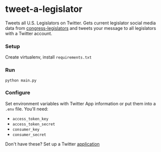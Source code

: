 # tweet-a-legislator
Tweets all U.S. Legislators on Twitter. Gets current legislator social media data from [congress-legislators](https://github.com/unitedstates/congress-legislators) and tweets your message to all legislators with a Twitter account.

### Setup
Create virtualenv, install `requirements.txt`

### Run
`python main.py`

### Configure
Set environment variables with Twitter App information or put them into a `.env` file.
You'll need:
  - `access_token_key`
  - `access_token_secret`
  - `consumer_key`
  - `consumer_secret`

Don't have these? Set up a Twitter [application](https://apps.twitter.com/)
